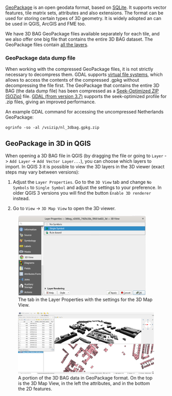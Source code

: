 [GeoPackage](https://www.geopackage.org/) is an open geodata format, based on [SQLite](https://www.sqlite.org/index.html). It supports vector features, tile matrix sets, attributes and also extensions. The format can be used for storing certain types of 3D geometry. It is widely adopted an can be used in QGIS, ArcGIS and FME too.

We have 3D BAG GeoPackage files available separately for each tile, and we also offer one big file that contains the entire 3D BAG dataset. The GeoPackage files contain [all the layers](../../schema/layers/#data-layers).

### GeoPackage data dump file
When working with the compressed GeoPackage files, it is not strictly necessary to decompress them.
GDAL supports [virtual file systems](https://gdal.org/user/virtual_file_systems.html#vsizip-zip-archives), which allows to access the contents of the compressed .gpkg without decompressing the file first.
The GeoPackage that contains the entire 3D BAG (the data dump file) has been compressed as a [Seek-Optimized ZIP (SOZip)](https://gdal.org/user/virtual_file_systems.html#sozip-seek-optimized-zip) file.
[GDAL (from version 3.7)](https://gdal.org/user/virtual_file_systems.html#sozip-seek-optimized-zip) supports the seek-optimized profile for .zip files, giving an improved performance.

An example GDAL command for accessing the uncompressed Netherlands GeoPackage:

`ogrinfo -so -al /vsizip/nl_3dbag.gpkg.zip`

## GeoPackage in 3D in QGIS

When opening a 3D BAG file in QGIS (by dragging the file or going to `Layer` -> `Add Layer` -> `Add Vector Layer...`), you can choose which layers to import. In QGIS 3 it is possible to view the 3D layers in the 3D viewer (exact steps may vary between versions):

1. Adjust the `Layer Properties`. Go to the `3D View` tab and change `No Symbols` to `Single Symbol` and adjust the settings to your preference. In older QGIS 3 versions you will find the button `Enable 3D renderer` instead.

2. Go to `View` -> `3D Map View` to open the 3D viewer.

<figure>
  <a href="../../../images_common/gpkg.png">
    <img src="../../../images_common/gpkg.png" width="400" />
  </a>
  <figcaption>The tab in the Layer Properties with the settings for the 3D Map View.</figcaption>
</figure>

<figure>
  <a href="../../../images_common/gpkg2.png">
    <img src="../../../images_common/gpkg2.png" />
  </a>
  <figcaption>A portion of the 3D BAG data in GeoPackage format. On the top is the 3D Map View, in the left the attributes, and in the bottom the 2D features.</figcaption>
</figure>
